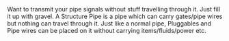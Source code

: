 <lore>
Want to transmit your pipe signals without stuff travelling through it. Just fill it up with gravel.
</lore>
<no_lore>
A Structure Pipe is a pipe which can carry gates/pipe wires but nothing can travel through it.
</no_lore>

<recipes stack="buildcrafttransport:pipe_structure"/>

<chapter name="Pipe Mechanics"/>
Just like a normal pipe, Pluggables and Pipe wires can be placed on it without carrying items/fluids/power etc.

<usages stack="buildcrafttransport:pipe_structure"/>